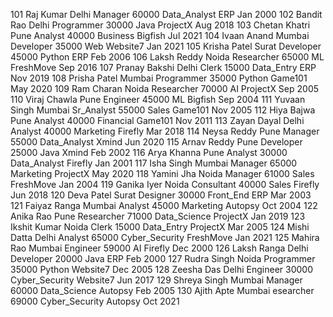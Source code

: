 101	Raj	Kumar	Delhi	Manager 	60000	Data_Analyst	ERP		Jan	2000
102	Bandit	Rao	Delhi	Programmer	30000	Java		ProjectX	Aug	2018
103	Chetan	Khatri	Pune	Analyst 	40000	Business	Bigfish 	Jul	2021
104	Ivaan	Anand	Mumbai	Developer	35000	Web		Website7	Jan	2021
105	Krisha	Patel	Surat	Developer	45000	Python		ERP		Feb	2006
106	Laksh	Reddy	Noida	Researcher	65000	ML		FreshMove	Sep	2016
107	Pranay	Bakshi	Delhi	Clerk		15000	Data_Entry	ERP		Nov	2019
108	Prisha	Patel	Mumbai	Programmer	35000	Python		Game101 	May	2020
109	Ram	Charan	Noida	Researcher	70000	AI		ProjectX	Sep	2005
110	Viraj	Chawla	Pune	Engineer	45000	ML		Bigfish 	Sep	2004
111	Yuvaan	Singh	Mumbai	Sr_Analyst	55000	Sales		Game101 	Nov	2005
112	Hiya	Bajwa	Pune	Analyst 	40000	Financial	Game101 	Nov	2011
113	Zayan	Dayal	Delhi	Analyst 	40000	Marketing	Firefly 	Mar	2018
114	Neysa	Reddy	Pune	Manager 	55000	Data_Analyst	Xmind		Jun	2020
115	Arnav	Reddy	Pune	Developer	25000	Java		Xmind		Feb	2002
116	Arya	Khanna	Pune	Analyst 	30000	Data_Analyst	Firefly 	Jan	2001
117	Isha	Singh	Mumbai	Manager 	65000	Marketing	ProjectX	May	2020
118	Yamini	Jha	Noida	Manager 	61000	Sales		FreshMove	Jan	2004
119	Ganika	Iyer	Noida	Consultant	40000	Sales		Firefly 	Jun	2018
120	Deva	Patel	Surat	Designer	30000	Front_End	ERP		Mar	2003
121	Faiyaz	Ranga	Mumbai	Analyst 	45000	Marketing	Autopsy 	Oct	2004
122	Anika	Rao	Pune	Researcher	71000	Data_Science	ProjectX	Jan	2019
123	Ikshit	Kumar	Noida	Clerk		15000	Data_Entry	ProjectX	Mar	2005
124	Mishi	Datta	Delhi	Analyst 	65000	Cyber_Security	FreshMove	Jan	2021
125	Mahira	Rao	Mumbai	Engineer	59000	AI		Firefly 	Dec	2000
126	Laksh	Ranga	Delhi	Developer	20000	Java		ERP		Feb	2000
127	Rudra	Singh	Noida	Programmer	35000	Python		Website7	Dec	2005
128	Zeesha	Das	Delhi	Engineer	30000	Cyber_Security	Website7	Jun	2017
129	Shreya	Singh	Mumbai	Manager 	60000	Data_Science	Autopsy 	Feb	2005
130	Ajith	Apte	Mumbai	esearcher	69000	Cyber_Security	Autopsy 	Oct	2021
